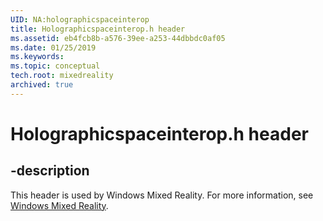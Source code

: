 ```yaml
---
UID: NA:holographicspaceinterop
title: Holographicspaceinterop.h header
ms.assetid: eb4fcb8b-a576-39ee-a253-44dbbdc0af05
ms.date: 01/25/2019
ms.keywords: 
ms.topic: conceptual
tech.root: mixedreality
archived: true
---
```


# Holographicspaceinterop.h header

## -description

This header is used by Windows Mixed Reality. For more information, see [Windows Mixed Reality](../_mixedreality/index.md).


